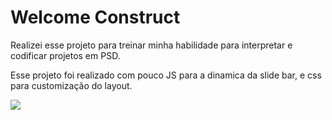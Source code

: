 # Welcome Construct
Realizei esse projeto para treinar minha habilidade para interpretar e codificar projetos em PSD.

Esse projeto foi realizado com pouco JS para a dinamica da slide bar, e css para customização do layout.

<img src=”https://github.com/wesleli/WelcomeConstruct/blob/main/welcome.png”>